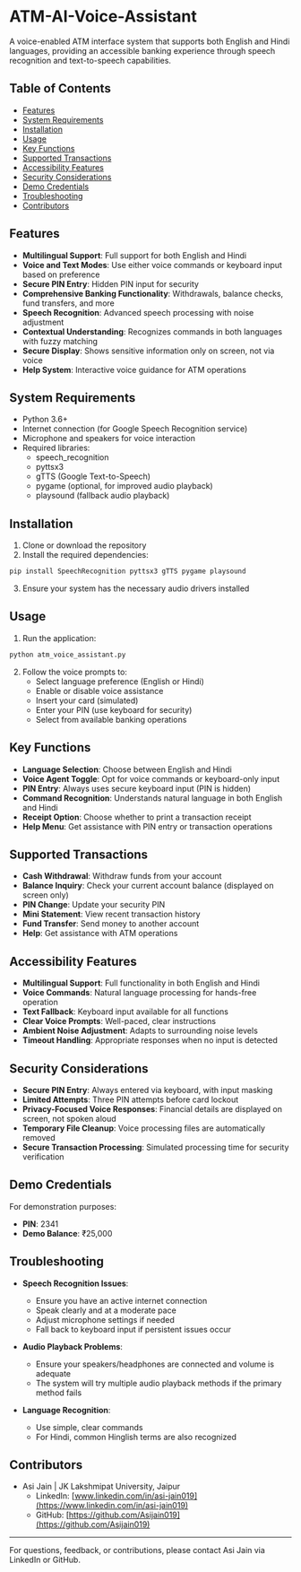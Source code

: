 # ATM-AI-Voice-Assistant
A voice-enabled ATM interface system that supports both English and Hindi languages, providing an accessible banking experience through speech recognition and text-to-speech capabilities.

## Table of Contents
- [Features](#features)
- [System Requirements](#system-requirements)
- [Installation](#installation)
- [Usage](#usage)
- [Key Functions](#key-functions)
- [Supported Transactions](#supported-transactions)
- [Accessibility Features](#accessibility-features)
- [Security Considerations](#security-considerations)
- [Demo Credentials](#demo-credentials)
- [Troubleshooting](#troubleshooting)
- [Contributors](#contributors)

## Features

- **Multilingual Support**: Full support for both English and Hindi
- **Voice and Text Modes**: Use either voice commands or keyboard input based on preference
- **Secure PIN Entry**: Hidden PIN input for security
- **Comprehensive Banking Functionality**: Withdrawals, balance checks, fund transfers, and more
- **Speech Recognition**: Advanced speech processing with noise adjustment
- **Contextual Understanding**: Recognizes commands in both languages with fuzzy matching
- **Secure Display**: Shows sensitive information only on screen, not via voice
- **Help System**: Interactive voice guidance for ATM operations

## System Requirements

- Python 3.6+
- Internet connection (for Google Speech Recognition service)
- Microphone and speakers for voice interaction
- Required libraries:
  - speech_recognition
  - pyttsx3
  - gTTS (Google Text-to-Speech)
  - pygame (optional, for improved audio playback)
  - playsound (fallback audio playback)

## Installation

1. Clone or download the repository
2. Install the required dependencies:

```bash
pip install SpeechRecognition pyttsx3 gTTS pygame playsound
```

3. Ensure your system has the necessary audio drivers installed

## Usage

1. Run the application:

```bash
python atm_voice_assistant.py
```

2. Follow the voice prompts to:
   - Select language preference (English or Hindi)
   - Enable or disable voice assistance
   - Insert your card (simulated)
   - Enter your PIN (use keyboard for security)
   - Select from available banking operations

## Key Functions

- **Language Selection**: Choose between English and Hindi
- **Voice Agent Toggle**: Opt for voice commands or keyboard-only input
- **PIN Entry**: Always uses secure keyboard input (PIN is hidden)
- **Command Recognition**: Understands natural language in both English and Hindi
- **Receipt Option**: Choose whether to print a transaction receipt
- **Help Menu**: Get assistance with PIN entry or transaction operations

## Supported Transactions

- **Cash Withdrawal**: Withdraw funds from your account
- **Balance Inquiry**: Check your current account balance (displayed on screen only)
- **PIN Change**: Update your security PIN
- **Mini Statement**: View recent transaction history
- **Fund Transfer**: Send money to another account
- **Help**: Get assistance with ATM operations

## Accessibility Features

- **Multilingual Support**: Full functionality in both English and Hindi
- **Voice Commands**: Natural language processing for hands-free operation
- **Text Fallback**: Keyboard input available for all functions
- **Clear Voice Prompts**: Well-paced, clear instructions
- **Ambient Noise Adjustment**: Adapts to surrounding noise levels
- **Timeout Handling**: Appropriate responses when no input is detected

## Security Considerations

- **Secure PIN Entry**: Always entered via keyboard, with input masking
- **Limited Attempts**: Three PIN attempts before card lockout
- **Privacy-Focused Voice Responses**: Financial details are displayed on screen, not spoken aloud
- **Temporary File Cleanup**: Voice processing files are automatically removed
- **Secure Transaction Processing**: Simulated processing time for security verification

## Demo Credentials

For demonstration purposes:
- **PIN**: 2341
- **Demo Balance**: ₹25,000

## Troubleshooting

- **Speech Recognition Issues**:
  - Ensure you have an active internet connection
  - Speak clearly and at a moderate pace
  - Adjust microphone settings if needed
  - Fall back to keyboard input if persistent issues occur

- **Audio Playback Problems**:
  - Ensure your speakers/headphones are connected and volume is adequate
  - The system will try multiple audio playback methods if the primary method fails

- **Language Recognition**:
  - Use simple, clear commands
  - For Hindi, common Hinglish terms are also recognized

## Contributors

- Asi Jain | JK Lakshmipat University, Jaipur
  - LinkedIn: [www.linkedin.com/in/asi-jain019](https://www.linkedin.com/in/asi-jain019)
  - GitHub: [https://github.com/Asijain019](https://github.com/Asijain019)

---

For questions, feedback, or contributions, please contact Asi Jain via LinkedIn or GitHub.
